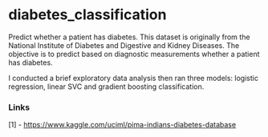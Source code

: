 # diabetes_classification
Predict whether a patient has diabetes.
This dataset is originally from the National Institute of Diabetes and Digestive and Kidney Diseases. The objective is to predict based on diagnostic measurements whether a patient has diabetes. 

I conducted a brief exploratory data analysis then ran three models: logistic regression, linear SVC and gradient boosting classification.

### Links

[1] - https://www.kaggle.com/uciml/pima-indians-diabetes-database
